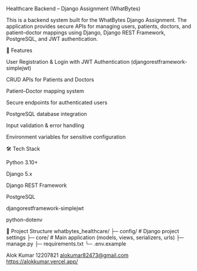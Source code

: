 Healthcare Backend – Django Assignment (WhatBytes)

This is a backend system built for the WhatBytes Django Assignment.
The application provides secure APIs for managing users, patients, doctors, and patient–doctor mappings using Django, Django REST Framework, PostgreSQL, and JWT authentication.

🚀 Features

User Registration & Login with JWT Authentication (djangorestframework-simplejwt)

CRUD APIs for Patients and Doctors

Patient–Doctor mapping system

Secure endpoints for authenticated users

PostgreSQL database integration

Input validation & error handling

Environment variables for sensitive configuration

🛠 Tech Stack

Python 3.10+

Django 5.x

Django REST Framework

PostgreSQL

djangorestframework-simplejwt

python-dotenv

📂 Project Structure
whatbytes_healthcare/
├─ config/            # Django project settings
├─ core/              # Main application (models, views, serializers, urls)
├─ manage.py
├─ requirements.txt
└─ .env.example


Alok Kumar
12207821
alokumar82473@gmail.com
https://alokkumar.vercel.app/